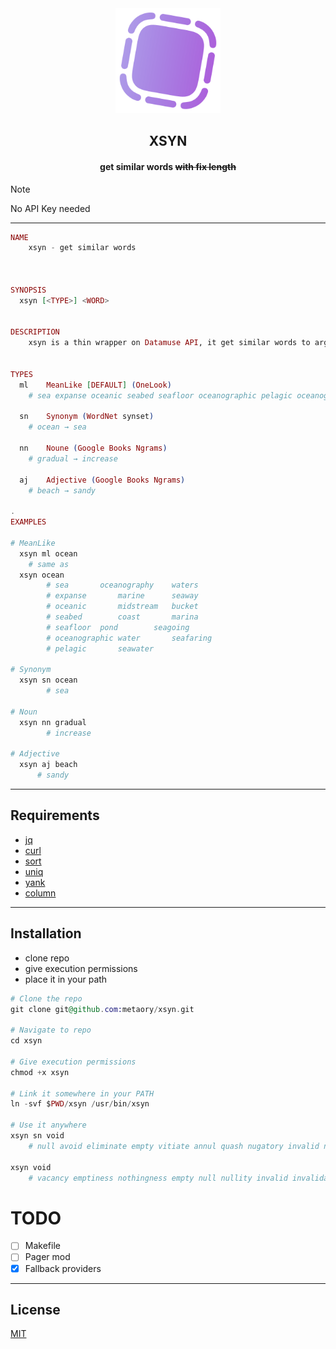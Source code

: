 <div align=center>
  <img alt="logo-of-xsyn" src="https://raw.githubusercontent.com/metaory/xsyn/master/.github/assets/ico.png" width="168px">
  <h2>XSYN</h2>
  <h4>get similar words <s>with fix length</s></h4>
</div>

> [!Note]
> No API Key needed

---

```ex
NAME
	xsyn - get similar words



SYNOPSIS
  xsyn [<TYPE>] <WORD>


DESCRIPTION
	xsyn is a thin wrapper on Datamuse API, it get similar words to arg <WORD>


TYPES
  ml 	MeanLike [DEFAULT] (OneLook)
	# sea expanse oceanic seabed seafloor oceanographic pelagic oceanography marine midstream coast pond water seawater waters seaway bucket marina seagoing seafaring

  sn 	Synonym (WordNet synset)
	# ocean → sea

  nn 	Noune (Google Books Ngrams)
	# gradual → increase

  aj 	Adjective (Google Books Ngrams)
	# beach → sandy

.
EXAMPLES

# MeanLike
  xsyn ml ocean
    # same as
  xsyn ocean
		# sea		oceanography	waters
		# expanse		marine		seaway
		# oceanic		midstream	bucket
		# seabed		coast		marina
		# seafloor	pond		seagoing
		# oceanographic	water		seafaring
		# pelagic		seawater

# Synonym
  xsyn sn ocean
		# sea

# Noun
  xsyn nn gradual
		# increase

# Adjective
  xsyn aj beach
	  # sandy
```

<!--

	#	xsyn - get similar words in a fixed or free length
```
	# get similar words to done with 7 characters
	xsyn done 7
		# ALLOVER	ATTEND	CORRECT	THROUGH	YIELDED

	# get similar words to done with 4 characters
	xsyn done 4
		# DEED	FINI	GAVE	OVER	SHOT	TADA

	# get similar words to done with any length
	xsyn done
	 # accomplished	achieved	agreed		approved	baked
	 # boiled		bygone		compacted	complete	completed
	 # concluded	consummate	consummated	cooked		determined
	 # discharged	done with	ended		executed	finished
	 # forgotten	fried		full		full-fledged	gone
	 # gone by		over		past		performed	settled
	 # signed		terminated	through
```
-->

---

## Requirements

- [jq](https://archlinux.org/packages/?q=jq)
- [curl](https://github.com/curl/curl)
- [sort](https://archlinux.org/packages/?q=sort)
- [uniq](https://archlinux.org/packages/?q=uniq)
- [yank](https://archlinux.org/packages/?q=yank)
- [column](https://archlinux.org/packages/?q=column)

---

## Installation

- clone repo
- give execution permissions
- place it in your path

```ex
# Clone the repo
git clone git@github.com:metaory/xsyn.git

# Navigate to repo
cd xsyn

# Give execution permissions
chmod +x xsyn

# Link it somewhere in your PATH
ln -svf $PWD/xsyn /usr/bin/xsyn

# Use it anywhere
xsyn sn void
	# null avoid eliminate empty vitiate annul quash nugatory invalid nullify evacuate vacancy invalidate emptiness nullity nothingness

xsyn void
	# vacancy emptiness nothingness empty null nullity invalid invalidate nugatory nullify vitiate avoid annul quash eliminate evacuate vacuum devoid nil useless
```

<!--
# Usage
xsyn void 7
	# ABOLISH	ABSENCE	BEGGING	DEADPAN	EXCRETE	INVALID	LACKING
	# MISSING	NULLIFY	REPRESS	RESCIND	SCHLOCK	SUBJECT	UNKNOWN
	# UNMOVED	UNNAMED	UNTRIED	URINATE	USELESS	VACUOUS	WANTING
```
-->

# TODO

- [ ] Makefile
- [ ] Pager mod
- [x] Fallback providers

---

## License

[MIT](LICENSE)
